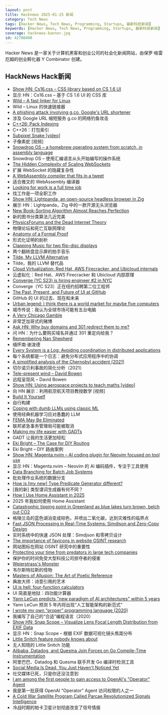 ```yaml
---
layout: post
title: Hacknews 2025-01-25 新闻
category: Tech News
tags: [Hacker News, Tech News, Programming, Startups, 最新科技新闻]
keywords: [Hacker News, Tech News, Programming, Startups, 最新科技新闻]
coverage: hacknews-banner.jpg
id: 42780490
---
```


Hacker News 是一家关于计算机黑客和创业公司的社会化新闻网站，由保罗·格雷厄姆的创业孵化器 Y Combinator 创建。

## HackNews Hack新闻

- [Show HN: Cs16.css – CSS library based on CS 1.6 UI](https://cs16.samke.me)
- 显示 HN：Cs16.css – 基于 CS 1.6 UI 的 CSS 库
- [Wild – A fast linker for Linux](https://github.com/davidlattimore/wild)
- Wild – Linux 的快速链接器
- [A phishing attack involving g.co, Google's URL shortener](https://gist.github.com/zachlatta/f86317493654b550c689dc6509973aa4)
- 涉及 Google URL 缩短服务 g.co 的网络钓鱼攻击
- [C++26: Pack Indexing](https://www.sandordargo.com/blog/2025/01/22/cpp26-pack-indexing)
- C++26：打包索引
- [Subpixel Snake [video]](https://www.youtube.com/watch?v=iDwganLjpW0)
- 子像素蛇 [视频]
- [Snowdrop OS – a homebrew operating system from scratch, in assembly language](http://sebastianmihai.com/snowdrop/)
- Snowdrop OS – 使用汇编语言从头开始编写的操作系统
- [The Hidden Complexity of Scaling WebSockets](https://composehq.com/blog/scaling-websockets-1-23-25)
- 扩展 WebSocket 的隐藏复杂性
- [A WebAssembly compiler that fits in a tweet](https://wasmgroundup.com/blog/wasm-compiler-in-a-tweet/)
- 适合推文的 WebAssembly 编译器
- [Looking for work is a full time job](https://www.resumevue.com/board)
- 找工作是一项全职工作
- [Show HN: Lightpanda, an open-source headless browser in Zig](https://github.com/lightpanda-io/browser)
- 展示 HN：Lightpanda，Zig 中的一款开源无头浏览器
- [New Book-Sorting Algorithm Almost Reaches Perfection](https://www.quantamagazine.org/new-book-sorting-algorithm-almost-reaches-perfection-20250124/)
- 新的图书分类算法几近完美
- [PhysicsForums and the Dead Internet Theory](https://hallofdreams.org/posts/physicsforums/)
- 物理论坛和死亡互联网理论
- [Anatomy of a Formal Proof](https://www.ams.org/journals/notices/202502/noti3114/noti3114.html)
- 形式化证明的剖析
- [Clapping Music for two flip-disc displays](https://hannahilea.com/blog/clapping-music-for-flip-disc-displays/)
- 两个翻转盘显示屏的拍手音乐
- [Tilde, My LLVM Alternative](https://yasserarg.com/tb)
- Tilde，我的 LLVM 替代品
- [Cloud Virtualization: Red Hat, AWS Firecracker, and Ubicloud internals](https://www.ubicloud.com/blog/cloud-virtualization-red-hat-aws-firecracker-and-ubicloud-internals)
- 云虚拟化：Red Hat、AWS Firecracker 和 Ubicloud 内部原理
- [Converge (YC S23) is hiring engineer #2 in NYC](https://jobs.gem.com/converge/am9icG9zdDreA6I3WJ4ZJ1Yx_WHS5zKP)
- Converge（YC S23）正在纽约招聘第二位工程师
- [The Past, Present, and Future of UI at GitHub](https://hawksley.org/2025/01/08/past-present-future-of-UI-at-github.html)
- GitHub 的 UI 的过去、现在和未来
- [Urban legend: I think there is a world market for maybe five computers](https://geekhistory.com/content/urban-legend-i-think-there-world-market-maybe-five-computers)
- 城市传说：我认为全球市场可能有五台电脑
- [A Very Chicago Gamble](https://www.bitsaboutmoney.com/archive/chicago-casino-investment-offering/)
- 非常芝加哥式的赌博
- [Ask HN: Why buy domains and 301 redirect them to me?]()
- 问 HN：为什么要购买域名并通过 301 重定向给我？
- [Remembering Nan Shepherd](https://www.lrb.co.uk/the-paper/v47/n01/fraser-macdonald/diary)
- 缅怀南·谢泼德
- [Every System is a Log: Avoiding coordination in distributed applications](https://restate.dev/blog/every-system-is-a-log-avoiding-coordination-in-distributed-applications/)
- 每个系统都是一个日志：避免分布式应用程序中的协调
- [A simplified analysis of the Chernobyl accident (2021)](https://www.epj-n.org/articles/epjn/full_html/2021/01/epjn200018/epjn200018.html)
- 切尔诺贝利事故的简化分析（2021）
- [Tele-present wind – David Bowen](https://www.dwbowen.com/telepresent-wind)
- 远程呈现风 – David Bowen
- [Show HN: Using aerospace projects to teach maths [video]](https://www.youtube.com/watch?v=yJ-ovZGp-D0)
- 向 HN 展示：利用航空航天项目教授数学 [视频]
- [Build It Yourself](https://lucumr.pocoo.org/2025/1/24/build-it-yourself/)
- 自行构建
- [Coping with dumb LLMs using classic ML](https://softwaredoug.com/blog/2025/01/21/llm-judge-decision-tree)
- 使用经典机器学习应对愚蠢的 LLM
- [FEMA May Be Eliminated](https://www.pbs.org/newshour/politics/watch-trump-says-hes-considering-getting-rid-of-fema-during-briefing-in-north-carolina)
- 联邦紧急事务管理局可能被取消
- [Making my life easier with GADTs](https://acatalepsie.fr/posts/making-my-life-easier-with-gadts.html)
- GADT 让我的生活更加轻松
- [Eki Bright – The Case for DIY Routing](https://twocentstudios.com/2025/01/24/eki-bright-the-case-for-diy-routing/)
- Eki Bright – DIY 路由案例
- [Show HN: Magenta.nvim – AI coding plugin for Neovim focused on tool use](https://github.com/dlants/magenta.nvim)
- 显示 HN：Magenta.nvim – Neovim 的 AI 编码插件，专注于工具使用
- [Data Branching for Batch Job Systems](https://isaacjordan.me/blog/2025/01/data-branching-for-batch-job-systems)
- 批处理作业系统的数据分支
- [How is [my new] Type Predicate Generator different?](https://github.com/peter-leonov/type-predicate-generator/blob/main/compare.md)
- [我的新] 类型谓词生成器有何不同？
- [How I Use Home Assistant in 2025](https://vpetersson.com/2025/01/22/how-i-use-home-assistant-in-2025.html)
- 2025 年我如何使用 Home Assistant
- [Catastrophic tipping point in Greenland as blue lakes turn brown, belch out CO2](https://www.livescience.com/planet-earth/climate-change/catastrophic-tipping-point-in-greenland-reached-as-crystal-blue-lakes-turn-brown-belch-out-carbon-dioxide)
- 格陵兰岛的蓝色湖泊变成棕色，并喷出二氧化碳，达到灾难性的临界点
- [Fast JSON Processing in Real-Time Systems: Simdjson and Zero-Copy Design](https://estuary.dev/fast-json-processing-simdjson/)
- 实时系统中的快速 JSON 处理：Simdjson 和零拷贝设计
- [The importance of favicons in website OSINT research](https://www.osintme.com/index.php/2025/01/20/the-importance-of-favicons-in-website-osint-research/)
- 网站图标在网站 OSINT 研究中的重要性
- [Protecting your time from predators in large tech companies](https://www.seangoedecke.com/predators/)
- 保护你的时间免受大型科技公司掠夺者的侵害
- [Weierstrass's Monster](https://www.quantamagazine.org/the-jagged-monstrous-function-that-broke-calculus-20250123/)
- 韦尔斯特拉斯的怪物
- [Masters of Allusion: The Art of Poetic Reference](https://www.nytimes.com/2025/01/16/books/review/on-poetry-allusions-and-quotations.html)
- 典故大师：诗意引用的艺术
- [UI is hell: four-function calculators](https://lcamtuf.substack.com/p/ui-is-hell-four-function-calculators)
- UI 简直是地狱：四功能计算器
- [Yann LeCun predicts "new paradigm of AI architectures" within 5 years](https://techcrunch.com/2025/01/23/metas-yann-lecun-predicts-a-new-ai-architectures-paradigm-within-5-years-and-decade-of-robotics/)
- Yann LeCun 预测 5 年内将出现“人工智能架构的新范式”
- [I wrote my own “proper” programming language (2020)](https://mukulrathi.com/create-your-own-programming-language/intro-to-compiler/)
- 我编写了自己的“合适”编程语言（2020）
- [Show HN: Snap Scope – Visualize Lens Focal Length Distribution from EXIF Data](https://snap-scope.shj.rip/?lng=en)
- 显示 HN：Snap Scope – 根据 EXIF 数据可视化镜头焦距分布
- [Little Snitch feature nobody knows about](https://lapcatsoftware.com/articles/2025/1/6.html)
- 无人知晓的 Little Snitch 功能
- [Alibaba, Datadog, and Quesma Join Forces on Go Compile-Time Instrumentation](https://opentelemetry.io/blog/2025/go-compile-time-instrumentation/)
- 阿里巴巴、Datadog 和 Quesma 联手开发 Go 编译时检测工具
- [Social Media Is Dead, You Just Haven't Noticed Yet](https://docs.google.com/document/d/16dJ7_EPPel1_nQ3_n8r-abi-Qk2vNmfSfYfhVD3HzqI/edit?usp=sharing)
- 社交媒体已死，只是你还没注意到
- [I am among the first people to gain access to OpenAI's "Operator" Agent](https://old.reddit.com/r/ChatGPTCoding/comments/1i8jl52/i_am_among_the_first_people_to_gain_access_to/)
- 我是第一批获得 OpenAI “Operator” Agent 访问权限的人之一
- [A Cold War Satellite Program Called Parcae Revolutionized Signals Intelligence](https://spectrum.ieee.org/reconnaissance-satellite)
- 冷战时期的帕卡卫星计划彻底改变了信号情报

